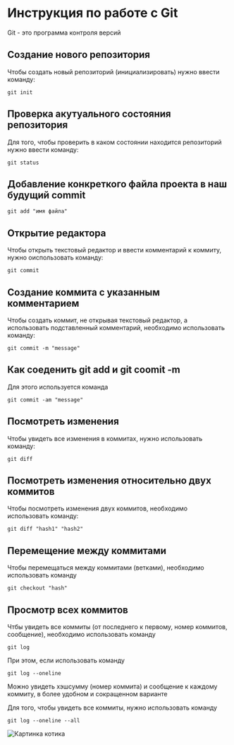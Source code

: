 # Инструкция по работе с Git

Git - это программа контроля версий

## Создание нового репозитория

Чтобы создать новый репозиторий (инициализировать) нужно ввести команду:

    git init

## Проверка акутуального состояния репозитория

Для того, чтобы проверить в каком состоянии находится репозиторий нужно ввести команду:

    git status


## Добавление конкреткого файла проекта в наш будущий commit

    git add "имя файла"

## Открытие редактора

Чтобы открыть текстовый редактор и ввести комментарий к коммиту, нужно оиспользовать команду:

    git commit

## Создание коммита с указанным комментарием

Чтобы создать коммит, не открывая текстовый редактор, а использовать подставленный комментарий, необходимо использовать команду:

    git commit -m "message"

## Как соеденить git add и git coomit -m

Для этого используется команда

    git commit -am "message"

## Посмотреть изменения

Чтобы увидеть все изменения в коммитах, нужно использовать команду:

    git diff

## Посмотреть изменения относительно двух коммитов

Чтобы посмотреть изменения двух коммитов, необходимо использовать команду:

    git diff "hash1" "hash2"

## Перемещение между коммитами 

Чтобы перемещаться между коммитами (ветками), необходимо использовать команду

    git checkout "hash"

## Просмотр всех коммитов

Чтбы увидеть все коммиты (от последнего к первому, номер коммитов, сообщение), необходимо использовать команду

    git log

При этом, если использовать команду

    git log --oneline

Можно увидеть хэшсумму (номер коммита) и сообщение к каждому коммиту, в более удобном и сокращенном варианте

Для того, чтобы увидеть все коммиты, нужно использовать команду

    git log --oneline --all

![Картинка котика](cat.jpg)